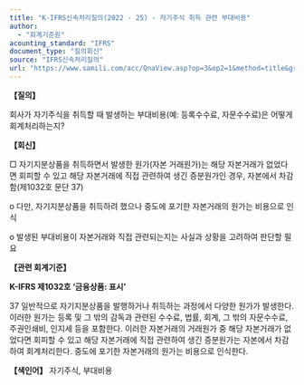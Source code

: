 ```yaml
---
title: "K-IFRS신속처리질의(2022 - 25) - 자기주식 취득 관련 부대비용"
author:
  - "회계기준원"
acounting_standard: "IFRS"
document_type: "질의회신"
source: "IFRS신속처리질의"
url: "https://www.samili.com/acc/QnaView.asp?op=3&op2=1&method=title&group=2124-15;1&orgcode=3&searchword=&page=13&code=K%2DIFRS%EC%8B%A0%EC%86%8D%EC%B2%98%EB%A6%AC%EC%A7%88%EC%9D%98%2D25%3A20220422"
---
```

**【질의】**

  

회사가 자기주식을 취득할 때 발생하는 부대비용(예: 등록수수료, 자문수수료)은 어떻게 회계처리하는지?

  
  

**【회신】**

  

□ 자기지분상품을 취득하면서 발생한 원가(자본 거래원가)는 해당 자본거래가 없었다면 회피할 수 있고 해당 자본거래에 직접 관련하여 생긴 증분원가인 경우, 자본에서 차감함(제1032호 문단 37)

  

o 다만, 자기지분상품을 취득하려 했으나 중도에 포기한 자본거래의 원가는 비용으로 인식

  

o 발생된 부대비용이 자본거래와 직접 관련되는지는 사실과 상황을 고려하여 판단할 필요

  
  

**【관련 회계기준】**

  

**K-IFRS 제1032호 ‘금융상품: 표시’**

  

37 일반적으로 자기지분상품을 발행하거나 취득하는 과정에서 다양한 원가가 발생한다. 이러한 원가는 등록 및 그 밖의 감독과 관련된 수수료, 법률, 회계, 그 밖의 자문수수료, 주권인쇄비, 인지세 등을 포함한다. 이러한 자본거래의 거래원가 중 해당 자본거래가 없었다면 회피할 수 있고 해당 자본거래에 직접 관련하여 생긴 증분원가는 자본에서 차감하여 회계처리한다. 중도에 포기한 자본거래의 원가는 비용으로 인식한다.

  
  

**【색인어】** 자기주식, 부대비용
